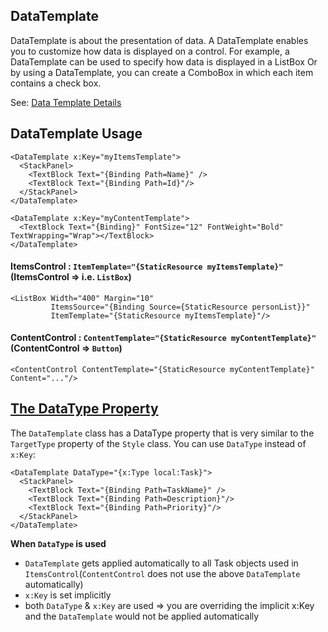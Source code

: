 ## DataTemplate
DataTemplate is about the presentation of data. A DataTemplate enables you to customize how data is displayed on a control. For example, a DataTemplate can be used to specify how data is displayed in a ListBox Or by using a DataTemplate, you can create a ComboBox in which each item contains a check box.

See: [Data Template Details](http://www.wpftutorial.net/datatemplates.html)

## DataTemplate Usage
```
<DataTemplate x:Key="myItemsTemplate">
  <StackPanel>
    <TextBlock Text="{Binding Path=Name}" />
    <TextBlock Text="{Binding Path=Id}"/>
  </StackPanel>
</DataTemplate>

<DataTemplate x:Key="myContentTemplate">
  <TextBlock Text="{Binding}" FontSize="12" FontWeight="Bold" TextWrapping="Wrap"></TextBlock>
</DataTemplate>
```

#### ItemsControl : `ItemTemplate="{StaticResource myItemsTemplate}"` (ItemsControl => i.e. `ListBox`)
```
<ListBox Width="400" Margin="10"
         ItemsSource="{Binding Source={StaticResource personList}}"
         ItemTemplate="{StaticResource myItemsTemplate}"/>
```

#### ContentControl : `ContentTemplate="{StaticResource myContentTemplate}"` (ContentControl => `Button`)
```
<ContentControl ContentTemplate="{StaticResource myContentTemplate}" Content="..."/>
```

## [The DataType Property](https://docs.microsoft.com/en-us/dotnet/framework/wpf/data/data-templating-overview#the-datatype-property)
The `DataTemplate` class has a DataType property that is very similar to the `TargetType` property of the `Style` class. You can use `DataType` instead of `x:Key`:
```
<DataTemplate DataType="{x:Type local:Task}">
  <StackPanel>
    <TextBlock Text="{Binding Path=TaskName}" />
    <TextBlock Text="{Binding Path=Description}"/>
    <TextBlock Text="{Binding Path=Priority}"/>
  </StackPanel>
</DataTemplate>
```

**When `DataType` is used**
* `DataTemplate` gets applied automatically to all Task objects used in `ItemsControl`(`ContentControl` does not use the above `DataTemplate` automatically) 
* `x:Key` is set implicitly
* both `DataType` & `x:Key` are used => you are overriding the implicit x:Key and the `DataTemplate` would not be applied automatically



